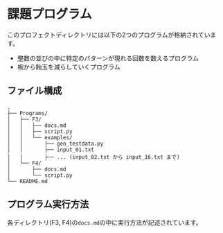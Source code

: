 # 課題プログラム

このプロフェクトディレクトリには以下の2つのプログラムが格納されています。
- 整数の並びの中に特定のパターンが現れる回数を数えるプログラム
- 椀から飴玉を減らしていくプログラム

## ファイル構成
```
.
├── Programs/
│   ├── F3/
│   │   ├── docs.md
│   │   ├── script.py
│   │   └── examples/
│   │       ├── gen_testdata.py
│   │       ├── input_01.txt
│   │       ├── ... (input_02.txt から input_16.txt まで)
│   └── F4/
│       ├── docs.md
│       └── script.py
└── README.md
```

## プログラム実行方法
各ディレクトリ(F3, F4)の`docs.md`の中に実行方法が記述されています。